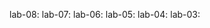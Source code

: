 lab-08:[](https://github.com/ramyakorutla/AIML/blob/main/lab_08.ipynb)
lab-07:[](https://github.com/ramyakorutla/AIML/blob/main/lab_07.ipynb)
lab-06:[](https://github.com/ramyakorutla/AIML/blob/main/lab_06.ipynb)
lab-05:[](https://github.com/ramyakorutla/AIML/blob/main/lab_05.ipynb)
lab-04:[](https://github.com/ramyakorutla/AIML/blob/main/lab04.ipynb)
lab-03:[](https://github.com/ramyakorutla/AIML/blob/main/lab_03_pynb.ipynb)
